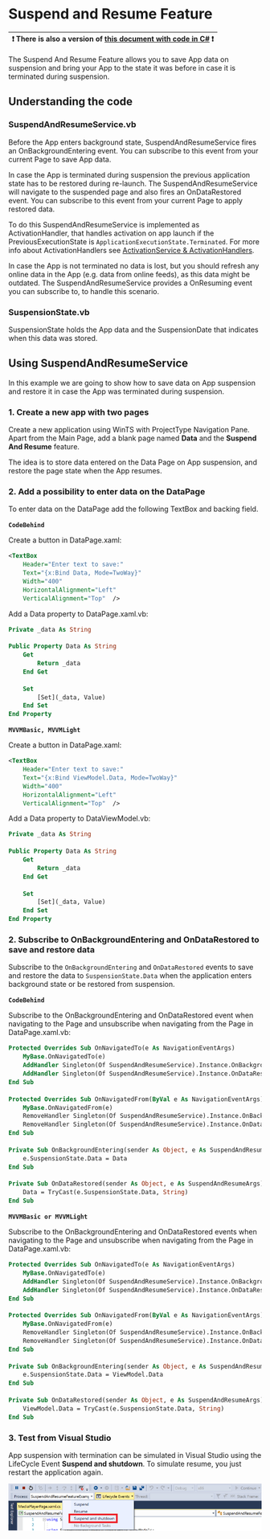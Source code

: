 # Suspend and Resume Feature

:heavy_exclamation_mark: There is also a version of [this document with code in C#](./suspend-and-resume.md) :heavy_exclamation_mark: |
---------------------------------------------------------------------------------------------------------------------------------------------------- |

The Suspend And Resume Feature allows you to save App data on suspension and bring your App to the state it was before in case it is terminated during suspension.

## Understanding the code

### SuspendAndResumeService.vb

Before the App enters background state, SuspendAndResumeService fires an OnBackgroundEntering event. You can subscribe to this event from your current Page to save App data.

In case the App is terminated during suspension the previous application state has to be restored during re-launch. The SuspendAndResumeService will navigate to the suspended page and also fires an OnDataRestored event. You can subscribe to this event from your current Page to apply restored data.

To do this SuspendAndResumeService is implemented as ActivationHandler, that handles activation on app launch if the PreviousExecutionState is `ApplicationExecutionState.Terminated`. For more info about ActivationHandlers see [ActivationService & ActivationHandlers](../activation.md).

In case the App is not terminated no data is lost, but you should refresh any online data in the App (e.g. data from online feeds), as this data might be outdated. The SuspendAndResumeService provides a OnResuming event you can subscribe to, to handle this scenario.

### SuspensionState.vb

SuspensionState holds the App data and the SuspensionDate that indicates when this data was stored.

## Using SuspendAndResumeService

In this example we are going to show how to save data on App suspension and restore it in case the App was terminated during suspension.

### 1. Create a new app with two pages

Create a new application using WinTS with ProjectType Navigation Pane. Apart from the Main Page, add a blank page named **Data** and the **Suspend And Resume** feature.

The idea is to store data entered on the Data Page on App suspension, and restore the page state when the App resumes.

### 2. Add a possibility to enter data on the DataPage

To enter data on the DataPage add the following TextBox and backing field.

**`CodeBehind`**

Create a button in DataPage.xaml:

```xml
<TextBox
    Header="Enter text to save:"
    Text="{x:Bind Data, Mode=TwoWay}"
    Width="400"
    HorizontalAlignment="Left"
    VerticalAlignment="Top"  />
```

Add a Data property to DataPage.xaml.vb:

```vb
Private _data As String

Public Property Data As String
    Get
        Return _data
    End Get

    Set
        [Set](_data, Value)
    End Set
End Property
```

**`MVVMBasic, MVVMLight`**

Create a button in DataPage.xaml:

```xml
<TextBox
    Header="Enter text to save:"
    Text="{x:Bind ViewModel.Data, Mode=TwoWay}"
    Width="400"
    HorizontalAlignment="Left"
    VerticalAlignment="Top"  />
```

Add a Data property to DataViewModel.vb:

```vb
Private _data As String

Public Property Data As String
    Get
        Return _data
    End Get

    Set
        [Set](_data, Value)
    End Set
End Property
```

### 2. Subscribe to OnBackgroundEntering and OnDataRestored to save and restore data

Subscribe to the `OnBackgroundEntering` and  `OnDataRestored` events to save and restore the data to `SuspensionState.Data` when the application enters background state or be restored from suspension.

**`CodeBehind`**

Subscribe to the OnBackgroundEntering and OnDataRestored event when navigating to the Page and unsubscribe when navigating from the Page in DataPage.xaml.vb:

```vb
Protected Overrides Sub OnNavigatedTo(e As NavigationEventArgs)
    MyBase.OnNavigatedTo(e)
    AddHandler Singleton(Of SuspendAndResumeService).Instance.OnBackgroundEntering, AddressOf OnBackgroundEntering
    AddHandler Singleton(Of SuspendAndResumeService).Instance.OnDataRestored, AddressOf OnDataRestored
End Sub

Protected Overrides Sub OnNavigatedFrom(ByVal e As NavigationEventArgs)
    MyBase.OnNavigatedFrom(e)
    RemoveHandler Singleton(Of SuspendAndResumeService).Instance.OnBackgroundEntering, Addressof OnBackgroundEntering
    RemoveHandler Singleton(Of SuspendAndResumeService).Instance.OnDataRestored, Addressof OnDataRestored
End Sub

Private Sub OnBackgroundEntering(sender As Object, e As SuspendAndResumeArgs)
    e.SuspensionState.Data = Data
End Sub

Private Sub OnDataRestored(sender As Object, e As SuspendAndResumeArgs)
    Data = TryCast(e.SuspensionState.Data, String)
End Sub
```

**`MVVMBasic or MVVMLight`**

Subscribe to the OnBackgroundEntering and OnDataRestored events when navigating to the Page and unsubscribe when navigating from the Page in DataPage.xaml.vb:

```vb
Protected Overrides Sub OnNavigatedTo(e As NavigationEventArgs)
    MyBase.OnNavigatedTo(e)
    AddHandler Singleton(Of SuspendAndResumeService).Instance.OnBackgroundEntering, AddressOf OnBackgroundEntering
    AddHandler Singleton(Of SuspendAndResumeService).Instance.OnDataRestored, AddressOf OnDataRestored
End Sub

Protected Overrides Sub OnNavigatedFrom(ByVal e As NavigationEventArgs)
    MyBase.OnNavigatedFrom(e)
    RemoveHandler Singleton(Of SuspendAndResumeService).Instance.OnBackgroundEntering, Addressof OnBackgroundEntering
    RemoveHandler Singleton(Of SuspendAndResumeService).Instance.OnDataRestored, Addressof OnDataRestored
End Sub

Private Sub OnBackgroundEntering(sender As Object, e As SuspendAndResumeArgs)
    e.SuspensionState.Data = ViewModel.Data
End Sub

Private Sub OnDataRestored(sender As Object, e As SuspendAndResumeArgs)
    ViewModel.Data = TryCast(e.SuspensionState.Data, String)
End Sub
```

### 3. Test from Visual Studio

App suspension with termination can be simulated in Visual Studio using the LifeCycle Event **Suspend and shutdown**. To simulate resume, you just restart the application again.

![Screenshot of Visual Studio Lifecycle Events dropdown](../resources/suspend-and-resume/SuspendAndShutdown.png)
